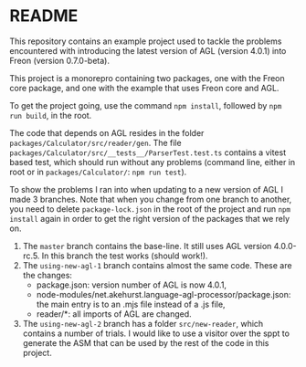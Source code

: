 # README

This repository contains an example project used to tackle the problems 
encountered with introducing the latest version of AGL (version 4.0.1) 
into Freon (version 0.7.0-beta).

This project is a monorepro containing two packages, one with the Freon core package, and one with the 
example that uses Freon core and AGL.

To get the project going, use the command `npm install`, followed by `npm run build`, in the root.

The code that depends on AGL resides in the folder `packages/Calculator/src/reader/gen`. The file 
`packages/Calculator/src/__tests__/ParserTest.test.ts` contains a vitest based test, which should 
run without any problems (command line, either in root or in `packages/Calculator/`: `npm run test`).

To show the problems I ran into when updating to a new version of AGL I made 3 branches. Note that 
when you change from one branch to another, you need to delete `package-lock.json` in the root of 
the project and run `npm install` again in order to get the right version of the packages that we rely on.

1. The `master` branch contains the base-line. It still uses AGL version 4.0.0-rc.5. In this branch the test
   works (should work!).
2. The `using-new-agl-1` branch contains almost the same code. These are the changes:
   * package.json: version number of AGL is now 4.0.1,
   * node-modules/net.akehurst.language-agl-processor/package.json: the main entry is to an .mjs file 
   instead of a .js file,
   * reader/*: all imports of AGL are changed.
3. The `using-new-agl-2` branch has a folder `src/new-reader`, which contains a number of trials. I would like to 
   use a visitor over the sppt to generate the ASM that can be used by the rest of the code in this project.
